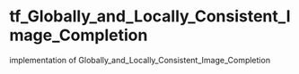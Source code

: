 # tf_Globally_and_Locally_Consistent_Image_Completion
implementation of Globally_and_Locally_Consistent_Image_Completion
